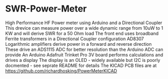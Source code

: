 # SWR-Power-Meter
High Performance HF Power meter using Arduino and a Directional Coupler
This drevice can measure power over a wide dynamic range from 10uW to 1 KW and will derive SWR for a 50 Ohm load 
The front end uses broadband Ferrite transformers in a Directional Coupler configuration 
AD8307 Logarithmic amplifiers derive power in a forward and reverse direction 
These drive an ADS1115 ADC for better resolution than the Arduino ADC can provide 
An Arduino Adafruit Trinket Pro 3V board performs calculations and drives a display
The display is an OLED - widely available but I2C is poorly docmented - see seprate README for details 
The KICAD PCB files are at https://github.com/richardhosking/PowerMeterKICAD
